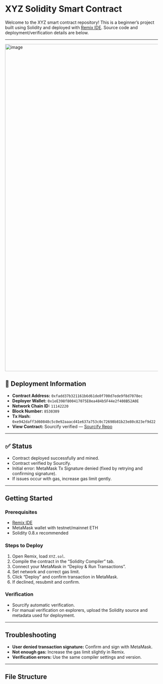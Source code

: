 # XYZ Solidity Smart Contract

Welcome to the XYZ smart contract repository! This is a beginner’s project built using Solidity and deployed with [Remix IDE](https://remix.ethereum.org/). Source code and deployment/verification details are below.

---
<img width="1920" height="1080" alt="image" src="https://github.com/user-attachments/assets/9f6ff414-3578-4d36-b1e5-11483d804fd5" />


## 🚀 Deployment Information

- **Contract Address:** `0xfadd37b321161b6d61de0f700d7ede9f8d7078ec`
- **Deployer Wallet:** `0x1eE398f800417075E0ea484b5F44e2f408B52A0E`
- **Network Chain ID:** `11142220`
- **Block Number:** `8530309`
- **Tx Hash:** `0xe942daff3d60848c5c0e92aaacd41e637a753c0c72698b81b23e80c823ef9d22`
- **View Contract:** Sourcify verified — [Sourcify Repo](https://repo.sourcify.dev/11142220/0xFaDD37b321161B6d61dE0f700D7eDE9F8d7078eC/)

---

## ✅ Status

- Contract deployed successfully and mined.
- Contract verified by Sourcify.
- Initial error: MetaMask Tx Signature denied (fixed by retrying and confirming signature).
- If issues occur with gas, increase gas limit gently.

---

## Getting Started

### Prerequisites

- [Remix IDE](https://remix.ethereum.org/)
- MetaMask wallet with testnet/mainnet ETH
- Solidity 0.8.x recommended

### Steps to Deploy

1. Open Remix, load `XYZ.sol`.
2. Compile the contract in the “Solidity Compiler” tab.
3. Connect your MetaMask in “Deploy & Run Transactions”.
4. Set network and correct gas limit.
5. Click “Deploy” and confirm transaction in MetaMask.
6. If declined, resubmit and confirm.

### Verification

- Sourcify automatic verification.
- For manual verification on explorers, upload the Solidity source and metadata used for deployment.

---

## Troubleshooting

- **User denied transaction signature:** Confirm and sign with MetaMask.
- **Not enough gas:** Increase the gas limit slightly in Remix.
- **Verification errors:** Use the same compiler settings and version.

---

## File Structure


